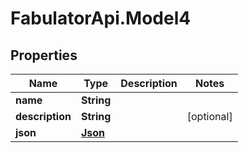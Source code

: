 # FabulatorApi.Model4

## Properties
Name | Type | Description | Notes
------------ | ------------- | ------------- | -------------
**name** | **String** |  | 
**description** | **String** |  | [optional] 
**json** | [**Json**](Json.md) |  | 


